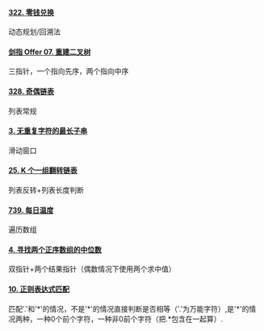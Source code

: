 #### [322. 零钱兑换](https://leetcode-cn.com/problems/coin-change/)

动态规划/回溯法

#### [剑指 Offer 07. 重建二叉树](https://leetcode-cn.com/problems/zhong-jian-er-cha-shu-lcof/)

三指针，一个指向先序，两个指向中序

#### [328. 奇偶链表](https://leetcode-cn.com/problems/odd-even-linked-list/)

列表常规

#### [3. 无重复字符的最长子串](https://leetcode-cn.com/problems/longest-substring-without-repeating-characters/)

滑动窗口

#### [25. K 个一组翻转链表](https://leetcode-cn.com/problems/reverse-nodes-in-k-group/)

列表反转+列表长度判断

#### [739. 每日温度](https://leetcode-cn.com/problems/daily-temperatures/)

遍历数组

#### [4. 寻找两个正序数组的中位数](https://leetcode-cn.com/problems/median-of-two-sorted-arrays/)

双指针+两个结果指针（偶数情况下使用两个求中值）

#### [10. 正则表达式匹配](https://leetcode-cn.com/problems/regular-expression-matching/)

匹配'.'和'*'的情况，不是'\*'的情况直接判断是否相等（'.'为万能字符）,是'\*'的情况两种，一种0个前个字符，一种非0前个字符（把.\*包含在一起算）.

